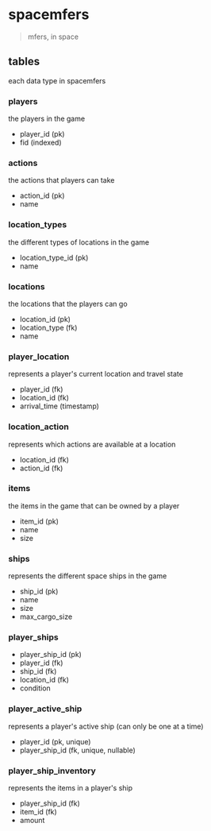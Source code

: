 # spacemfers

> mfers, in space


## tables

each data type in spacemfers

### players
the players in the game

- player_id (pk)
- fid (indexed)

### actions
the actions that players can take

- action_id (pk)
- name

### location_types
the different types of locations in the game

- location_type_id (pk)
- name

### locations
the locations that the players can go

- location_id (pk)
- location_type (fk)
- name

### player_location
represents a player's current location and travel state

- player_id (fk)
- location_id (fk)
- arrival_time (timestamp)

### location_action
represents which actions are available at a location

- location_id (fk)
- action_id (fk)

### items
the items in the game that can be owned by a player

- item_id (pk)
- name
- size

### ships
represents the different space ships in the game

- ship_id (pk)
- name
- size
- max_cargo_size

### player_ships

- player_ship_id (pk)
- player_id (fk)
- ship_id (fk)
- location_id (fk)
- condition

### player_active_ship
represents a player's active ship (can only be one at a time)

- player_id (pk, unique)
- player_ship_id (fk, unique, nullable)

### player_ship_inventory
represents the items in a player's ship

- player_ship_id (fk)
- item_id (fk)
- amount
